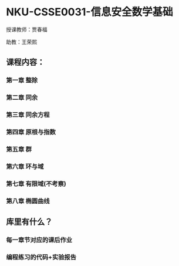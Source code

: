 # NKU-CSSE0031-信息安全数学基础
授课教师：贾春福

助教：王荣熙

## 课程内容：
### 第一章 整除
### 第二章 同余
### 第三章 同余方程
### 第四章 原根与指数
### 第五章 群
### 第六章 环与域
### 第七章 有限域(不考察)
### 第八章 椭圆曲线

## 库里有什么？
### 每一章节对应的课后作业
### 编程练习的代码+实验报告


